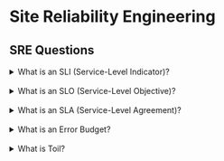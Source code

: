 # Site Reliability Engineering

## SRE Questions

<details>
<summary>What is an SLI (Service-Level Indicator)?</summary>
<b>
An SLI is a measurement used to assess the actual performance or reliability of a service. It serves as the basis for defining SLOs.

Examples:
- Request latency
- Processing throughput
- Request failures per unit of time

Read more: [Google SRE Handbook](https://sre.google/sre-book/table-of-contents/)
</b>
</details></br>

<details>
<summary>What is an SLO (Service-Level Objective)?</summary>
<b>

An SLO is a target value or range of values for a service level that is measured by an SLI

Example: 99% across 30 days for a specific collection of SLIs.

It's also worthy to note that the SLO also serves as a lower bound, indicating that there is no requirement to be more reliable than necessary because doing so can delay the rollout of new features.

Read more: [Google SRE Handbook](https://sre.google/sre-book/table-of-contents/)
</b>
</details><br>

<details>
<summary>What is an SLA (Service-Level Agreement)?</summary>
<b>

AN SLA is a formal agreement between a service provider and customers, specifying the expected service quality and consequences for not meeting it.

SRE doesn't typically get involved in constructing SLAs, because SLAs are closely tied to business and product decisions

Read more: [Google SRE Handbook](https://sre.google/sre-book/table-of-contents/)
</b>
</details><br>

<details>
<summary>What is an Error Budget?</summary>
<b>

An Error Budget represents the acceptable amount of downtime or errors a service can experience while still meeting its SLO.

An error budget is 1 minus the SLO of the service. A 99.9% SLO service has a 0.1% error budget.

If our service receives 1,000,000 requests in four weeks, a 99.9% availability SLO gives us a budget of 1,000 errors over that period.

The error budget is a mechanism for balancing innovation and stability. If the SRE cannot enforce the error budget, the whole system breaks down.

Read more: [Google SRE Handbook](https://sre.google/sre-book/table-of-contents/)
</b>
</details></br>

<details>
<summary>What is Toil?</summary>
<b>

Toil is the kind of work that tends to be manual, repetitive, automatable, tactical, devoid of enduring value, and that scales linearly as a service grows.

If you can be automate a task, you should probably automate the task.

Automation significantly reduces Toil. Investing in automation results in valuable work with lasting impact, offering scalability potential with minimal adjustments as your system expands.

Read more: [Google SRE Handbook](https://sre.google/sre-book/table-of-contents/)
</b>
</details>